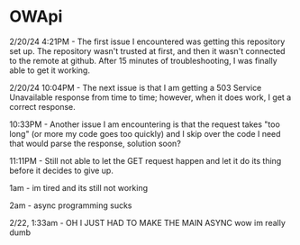 # OWApi
2/20/24 4:21PM - The first issue I encountered was getting this repository set up.  The repository wasn't trusted at first, and then it wasn't connected to the remote at github. After 15 minutes of troubleshooting, I was finally able to get it working.

2/20/24 10:04PM - The next issue is that I am getting a 503 Service Unavailable response from time to time; however, when it does work, I get a correct response. 

10:33PM - Another issue I am encountering is that the request takes "too long" (or more my code goes too quickly) and I skip over the code I need that would parse the response, solution soon?

11:11PM - Still not able to let the GET request happen and let it do its thing before it decides to give up.

1am - im tired and its still not working

2am - async programming sucks

2/22, 1:33am - OH I JUST HAD TO MAKE THE MAIN ASYNC wow im really dumb